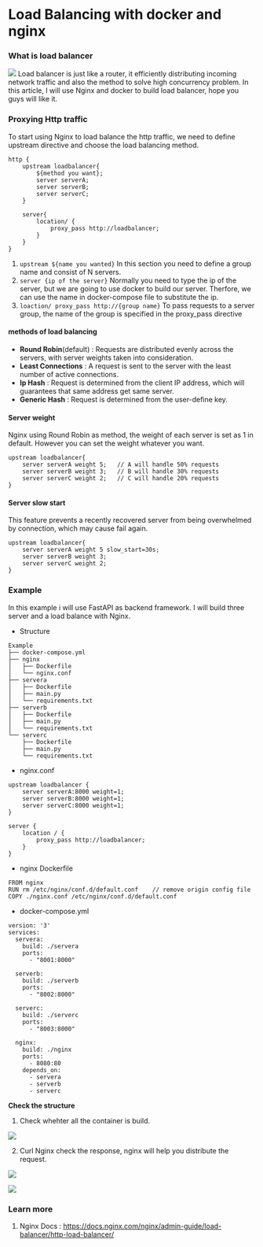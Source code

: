 # Load Balancing with docker and nginx
### What is load balancer
![](https://i.imgur.com/JHkm5hc.png)
Load balancer is just like a router, it efficiently distributing incoming network traffic and also the method to solve high concurrency problem. In this article, I will use Nginx and docker to build load balancer, hope you guys will like it.

### Proxying Http traffic
To start using Nginx to load balance the http traffic, we need to define upstream directive and choose the load balancing method.
```
http {
    upstream loadbalancer{
        ${method you want};
        server serverA;
        server serverB;
        server serverC;
    }
    
    server{
        location/ {
            proxy_pass http://loadbalancer;
        }
    }
}
```
1. ```upstream ${name you wanted}``` In this section you need to define a group name and consist of N servers. 
2. ```server {ip of the server}``` Normally you need to type the ip of the server, but we are going to use docker to build our server. Therfore, we can use the name in docker-compose file to substitute the ip.
3. ```loaction/ proxy_pass http://{group name}``` To pass requests to a server group, the name of the group is specified in the proxy_pass directive 

#### methods of load balancing
* **Round Robin**(default) : Requests are distributed evenly across the servers, with server weights taken into consideration. 
* **Least Connections** :  A request is sent to the server with the least number of active connections.
* **Ip Hash** : Request is determined from the client IP address, which will guarantees that same address get same server.
* **Generic Hash** : Request is determined from the user-define key.

#### Server weight
Nginx using Round Robin as method, the weight of each server is set as 1 in default. However you can set the weight whatever you want.
```
upstream loadbalancer{
    server serverA weight 5;   // A will handle 50% requests
    server serverB weight 3;   // B will handle 30% requests
    server serverC weight 2;   // C will handle 20% requests
}
```
#### Server slow start
This feature prevents a recently recovered server from being overwhelmed by connection, which may cause fail again.
```
upstream loadbalancer{
    server serverA weight 5 slow_start=30s;  
    server serverB weight 3;   
    server serverC weight 2;   
}
```

### Example
In this example i will use FastAPI as backend framework. I will build three server and a load balance with Nginx.
* Structure
```
Example
├── docker-compose.yml
├── nginx
│   ├── Dockerfile
│   └── nginx.conf
├── servera
│   ├── Dockerfile
│   ├── main.py
│   └── requirements.txt
├── serverb
│   ├── Dockerfile
│   ├── main.py
│   └── requirements.txt
└── serverc
    ├── Dockerfile
    ├── main.py
    └── requirements.txt
```    
* nginx.conf
```
upstream loadbalancer {
    server serverA:8000 weight=1;
    server serverB:8000 weight=1;
    server serverC:8000 weight=1;
}

server {
    location / {
        proxy_pass http://loadbalancer;
    }
}

```
* nginx Dockerfile
```
FROM nginx
RUN rm /etc/nginx/conf.d/default.conf    // remove origin config file
COPY ./nginx.conf /etc/nginx/conf.d/default.conf
```

* docker-compose.yml
```
version: '3'
services:
  servera:
    build: ./servera
    ports:
      - "8001:8000" 

  serverb:
    build: ./serverb
    ports:
      - "8002:8000"   

  serverc:
    build: ./serverc
    ports:
      - "8003:8000" 

  nginx:
    build: ./nginx
    ports:
      - 8080:80
    depends_on:
      - servera
      - serverb
      - serverc
```

**Check the structure**
1. Check whehter all the container is build.

![](https://i.imgur.com/ZlTYNZd.png)

2. Curl Nginx check the response, nginx will help you distribute the request.

![](https://i.imgur.com/RNEUX82.png)

![](https://i.imgur.com/eTd00g5.png)

### Learn more
1. Nginx Docs : https://docs.nginx.com/nginx/admin-guide/load-balancer/http-load-balancer/
